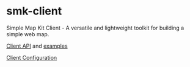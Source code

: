 # smk-client

Simple Map Kit Client - A versatile and lightweight toolkit for building a simple web map.

[Client API](SMK-Client-API) and [examples](SMK-Client-API-Examples)

[Client Configuration](SMK-Client-Configuration)
